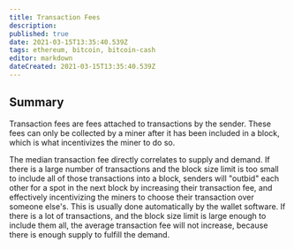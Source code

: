 ```yaml
---
title: Transaction Fees
description:
published: true
date: 2021-03-15T13:35:40.539Z
tags: ethereum, bitcoin, bitcoin-cash
editor: markdown
dateCreated: 2021-03-15T13:35:40.539Z
---
```


## Summary

Transaction fees are fees attached to transactions by the sender. These fees can only be collected by a miner after it has been included in a block, which is what incentivizes the miner to do so.

The median transaction fee directly correlates to supply and demand. If there is a large number of transactions and the block size limit is too small to include all of those transactions into a block, senders will "outbid" each other for a spot in the next block by increasing their transaction fee, and effectively incentivizing the miners to choose their transaction over someone else's. This is usually done automatically by the wallet software. If there is a lot of transactions, and the block size limit is large enough to include them all, the average transaction fee will not increase, because there is enough supply to fulfill the demand.